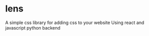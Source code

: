 # lens
A simple css library for adding css to your website
Using react and javascript python backend
